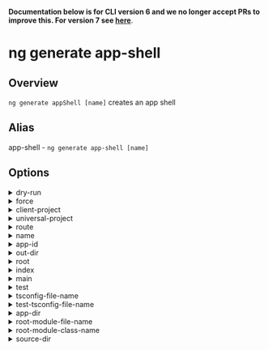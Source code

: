 <!-- Links in /docs/documentation should NOT have \`.md\` at the end, because they end up in our wiki at release. -->

**Documentation below is for CLI version 6 and we no longer accept PRs to improve this. For version 7 see [here](https://angular.io/cli/generate)**.

# ng generate app-shell

## Overview
`ng generate appShell [name]` creates an app shell

## Alias
app-shell - `ng generate app-shell [name]`

## Options
<details>
  <summary>dry-run</summary>
  <p>
    <code>--dry-run</code> (alias: <code>-d</code>)
  </p>
  <p>
    Run through without making any changes.
  </p>
</details>
<details>
  <summary>force</summary>
  <p>
    <code>--force</code> (alias: <code>-f</code>)
  </p>
  <p>
    Forces overwriting of files.
  </p>
</details>
<details>
  <summary>client-project</summary>
  <p>
    <code>--client-project</code>
  </p>
  <p>
    Name of related client app.
  </p>
</details>
<details>
  <summary>universal-project</summary>
  <p>
    <code>--universal-project</code>
  </p>
  <p>
    Name of related universal app.
  </p>
</details>
<details>
  <summary>route</summary>
  <p>
    <code>--route</code>
  </p>
  <p>
    Route path used to produce the app shell.
  </p>
</details>
<details>
  <summary>name</summary>
  <p>
    <code>--name</code>
  </p>
  <p>
    Name of the universal app
  </p>
</details>
<details>
  <summary>app-id</summary>
  <p>
    <code>--app-id</code>
  </p>
  <p>
    The appId to use withServerTransition.
  </p>
</details>
<details>
  <summary>out-dir</summary>
  <p>
    <code>--out-dir</code>
  </p>
  <p>
    The output directory for build results.
  </p>
</details>
<details>
  <summary>root</summary>
  <p>
    <code>--root</code>
  </p>
  <p>
    The root directory of the app.
  </p>
</details>
<details>
  <summary>index</summary>
  <p>
    <code>--index</code>
  </p>
  <p>
    Name of the index file
  </p>
</details>
<details>
  <summary>main</summary>
  <p>
    <code>--main</code>
  </p>
  <p>
    The name of the main entry-point file.
  </p>
</details>
<details>
  <summary>test</summary>
  <p>
    <code>--test</code>
  </p>
  <p>
    The name of the test entry-point file.
  </p>
</details>
<details>
  <summary>tsconfig-file-name</summary>
  <p>
    <code>--tsconfig-file-name</code>
  </p>
  <p>
    The name of the TypeScript configuration file.
  </p>
</details>
<details>
  <summary>test-tsconfig-file-name</summary>
  <p>
    <code>--test-tsconfig-file-name</code>
  </p>
  <p>
    The name of the TypeScript configuration file for tests.
  </p>
</details>
<details>
  <summary>app-dir</summary>
  <p>
    <code>--app-dir</code>
  </p>
  <p>
    The name of the application directory.
  </p>
</details>
<details>
  <summary>root-module-file-name</summary>
  <p>
    <code>--root-module-file-name</code>
  </p>
  <p>
    The name of the root module file
  </p>
</details>
<details>
  <summary>root-module-class-name</summary>
  <p>
    <code>--root-module-class-name</code>
  </p>
  <p>
    The name of the root module class.
  </p>
</details>
<details>
  <summary>source-dir</summary>
  <p>
    <code>--source-dir</code> (alias: <code>-D</code>)
  </p>
  <p>
    The path of the source directory.
  </p>
</details>
